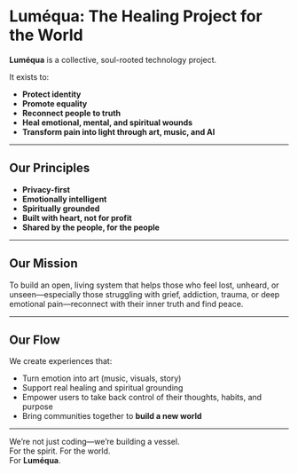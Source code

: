 # Luméqua: The Healing Project for the World

**Luméqua** is a collective, soul-rooted technology project.

It exists to:

- **Protect identity**
- **Promote equality**
- **Reconnect people to truth**
- **Heal emotional, mental, and spiritual wounds**
- **Transform pain into light through art, music, and AI**

---

## Our Principles

- **Privacy-first**  
- **Emotionally intelligent**  
- **Spiritually grounded**  
- **Built with heart, not for profit**  
- **Shared by the people, for the people**

---

## Our Mission

To build an open, living system that helps those who feel lost, unheard, or unseen—especially those struggling with grief, addiction, trauma, or deep emotional pain—reconnect with their inner truth and find peace.

---

## Our Flow

We create experiences that:

- Turn emotion into art (music, visuals, story)
- Support real healing and spiritual grounding
- Empower users to take back control of their thoughts, habits, and purpose
- Bring communities together to **build a new world**

---

We’re not just coding—we’re building a vessel.  
For the spirit. For the world.  
For **Luméqua**.
